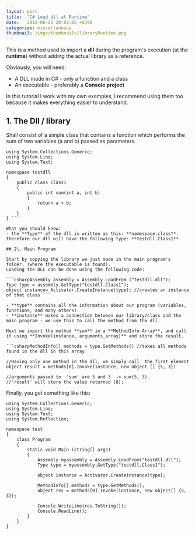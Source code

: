 ```yaml
---
layout: post
title:  "C# Load dll at Runtime"
date:   2012-06-23 20:02:05 +0300
categories: miscellaneous
thumbnail: /imgs/thumbnails/libraryRuntime.png
---
```


This is a method used to import a **dll** during the program's execution (at the **runtime**) without adding the actual library as a reference.

Obviously, you will need:  
- A DLL made in C# - only a function and a class  
- An executable - preferably a **Console project**

In this tutorial I work with my own examples, I recommend using them too because it makes everything easier to understand.

## 1\. The Dll / library

Shall consist of a simple class that contains a function which performs the sum of two variables (a and b) passed as parameters.

```csharpusing System;
using System.Collections.Generic;
using System.Linq;
using System.Text;

namespace testdll
{
    public class Class1
    {
        public int sum(int a, int b)
        {
            return a + b;
        }
    }
} ```

What you should know:  
- the **Type** of the dll is written as this: **namespace.class**. Therefore our dll will have the following type: **testdll.Class1**.

## 2\. Main Program

Start by copying the library we just made in the main program's folder. (where the executable is found).  
Loading the DLL can be done using the following code:

```csharpAssembly assembly = Assembly.LoadFrom ("testdll.dll");
Type type = assembly.GetType("testdll.Class1"); 
object instance= Activator.CreateInstance(type); //creates an instance of that class ```

- **type** contains all the information about our program (variables, functions, and many others)  
- **instance** makes a connection between our library/class and the main program - we use this to call the method from the dll.

Next we import the method **sum** in a **MethodInfo Array**, and call it using **Invoke(instance, arguments_array)** and store the result.

```csharpMethodInfo[] methods = type.GetMethods() //takes all methods found in the dll in this array

//Having only one method in the dll, we simply call  the first element
object result = methods[0].Invoke(instance, new object [] {5, 3}) 

//arguments passed to  'sum' are 5 and 3  -> sum(5, 3)
//'result' will store the value returned (8);
```

Finally, you get something like this:

```csharpusing System;
using System.Collections.Generic;
using System.Linq;
using System.Text;
using System.Reflection;

namespace test
{
    class Program
    {
        static void Main (string[] args)
        {
            Assembly myassembly = Assembly.LoadFrom("testdll.dll");
            Type type = myassembly.GetType("testdll.Class1");

            object instance = Activator.Createinstance(type);

            MethodInfo[] methods = type.GetMethods();
            object res = methods[0].Invoke(instance, new object[] {5, 3});

            Console.WriteLine(res.ToString());
            Console.ReadLine();
        }
    }
}
```